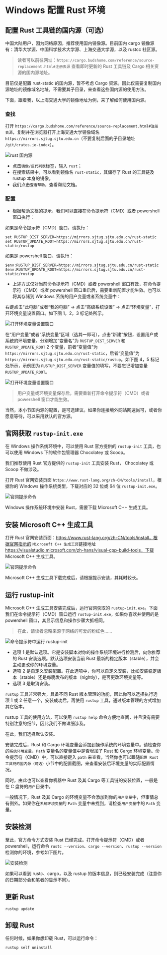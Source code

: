 # Windows 配置 Rust 环境

## 配置 Rust 工具链的国内源（可选）

中国大陆用户，因为网络原因，推荐使用国内镜像源。目前国内 cargo 镜像源有：清华大学源、中国科学技术大学源、上海交通大学源，以及 rustcc 社区源。

> 读者可以前往网址：`https://cargo.budshome.com/reference/source-replacement.html#注册表源` 查看即时更新的 Rust 工具链及 Cargo 相关资源的国内源地址。

目前仅是配置 rust-static 的国内源，暂不考虑 Cargo 资源。因此仅需要复制国内源地址的镜像域名地址，不需要其子目录，来查看这些国内源的使用方法。

下面，跟着我，以上海交通大学的镜像地址为例，来了解如何使用国内源。

### 查找

打开 `https://cargo.budshome.com/reference/source-replacement.html#注册表源`，复制并在浏览器打开上海交通大学镜像域名 `https://mirrors.sjtug.sjtu.edu.cn`（不要复制后面的子目录地址 `/git/crates.io-index`）。

![rust 国内源](../../../css/intro/rust-static.png)

- 点击`镜像/反代列表`标签，输入 `rust`；
- 在搜索结果中，可以看到镜像名 `rust-static`，其储存了 Rust 的工具链及 rustup 本身的镜像。
- 我们点击`查看帮助`，查看帮助文档。

### 配置

- 根据帮助文档的提示，我们可以直接在命令提示符（CMD）或者 powershell 窗口执行：

如果是命令提示符（CMD）窗口，请执行：

``` shell
set RUSTUP_DIST_SERVER=https://mirrors.sjtug.sjtu.edu.cn/rust-static
set RUSTUP_UPDATE_ROOT=https://mirrors.sjtug.sjtu.edu.cn/rust-static/rustup
```

如果是 powershell 窗口，请执行：

``` shell
$env:RUSTUP_DIST_SERVER=https://mirrors.sjtug.sjtu.edu.cn/rust-static
$env:RUSTUP_UPDATE_ROOT=https://mirrors.sjtug.sjtu.edu.cn/rust-static/rustup
```

- 上述方式仅对当前命令提示符（CMD）或者 powershell 窗口有效，在命令提示符（CMD）或者 powershell 窗口重启后，需要重新配置才能生效。也可以将其存储到 Windows 系统的用户变量或者系统变量中：

右键点击“此电脑”或者“我的电脑” -> 点击“高级系统设置” -> 点击“环境变量”，打开环境变量设置窗口。如下图 1，2，3 标记处所示。

![打开环境变量设置窗口](../../../css/intro/my-computer-right-click.jpg)

在“用户变量”或者“系统变量”区域（选其一即可），点击“新建”按钮，设置用户或系统的环境变量。分别增加“变量名”为 `RUSTUP_DIST_SERVER` 和 `RUSTUP_UPDATE_ROOT` 2 个变量，前者“变量值”为 `https://mirrors.sjtug.sjtu.edu.cn/rust-static`，后者“变量值”为 `https://mirrors.sjtug.sjtu.edu.cn/rust-static/rustup`。如下图 4，5 标记处所示，示例图为 `RUSTUP_DIST_SERVER` 变量值的填写，不要忘记增加变量 `RUSTUP_UPDATE_ROOT`。

![打开环境变量设置窗口](../../../css/intro/set-var.jpg)

> 用户变量或环境变量保存后，需要重新打开命令提示符（CMD）或者 powershell 窗口才能生效。

当然，本小节国内源的配置，是可选建议。如果你连接境外网站网速尚可，或者你愿意等待，可以采用默认的官方源。

## 官网获取 `rustup-init.exe`

在 Windows 操作系统环境中，可以使用 Rust 官方提供的 `rustup-init` 工具，也可以使用 Windows 下的软件包管理器 Chocolatey 或 Scoop。

我们推荐使用 Rust 官方提供的 `rustup-init` 工具安装 Rust， Chocolatey 或 Scoop 不做涉及。

打开 Rust 官网安装页面 `https://www.rust-lang.org/zh-CN/tools/install`，根据你的 Windows 操作系统类型，下载对应的 32 位或 64 位 `rustup-init.exe`。

![官网提示命令](../../../css/intro/install-windows.png)

Windows 操作系统环境中安装 Rust，需要下载 Microsoft C++ 生成工具。

## 安装 Microsoft C++ 生成工具

打开 Rust 官网安装页面：https://www.rust-lang.org/zh-CN/tools/install，根据官网指示的 `Microsoft C++ 生成工具`链接地址 https://visualstudio.microsoft.com/zh-hans/visual-cpp-build-tools，下载 Microsoft C++ 生成工具。

![官网提示命令](../../../css/intro/visual-cpp-build-tools.png)

Microsoft C++ 生成工具下载完成后，请根据提示安装，其耗时较长。

## 运行 rustup-init

Microsoft C++ 生成工具安装完成后，运行官网获取的 `rustup-init.exe`。下面我们在命令提示符（CMD）窗口运行 `rustup-init.exe`，如果你喜欢并使用的是 powershell 窗口，其显示信息和操作步骤大抵相同。

> 在此，请读者忽略来源于网络的可爱的粉红色……

![命令提示符中运行 rustup-init](../../../css/intro/rustup-init-cmd.png)

- 选项 1 是默认选项。它是安装脚本对你的操作系统环境进行检测后，向你推荐的 Rust 安装选项。默认选项安装当前 Rust 最新的稳定版本（stable），并会主动更改你的环境变量。
- 选项 2 是自定义安装配置。在此选项中，你可以自定义安装，比如安装稳定版本（stable）还是每晚发布的版本（nightly），是否更改环境变量等。
- 选项 3 是取消安装。

`rustup` 工具非常强大，具备不同 Rust 版本管理的功能，因此你可以选择执行选项 1 或 2 任意一个，安装成功后，再使用 `rustup` 工具，通过版本管理的方式增加其它版本。

rustup 工具的使用方法，可以使用 `rustup help` 命令方便地查阅，并且没有需要特别注意的细节，因此我们不做详细涉及。

在此，我们选择默认安装。

安装完成后，Rust 和 Cargo 环境变量会添加到操作系统的环境变量中。请检查你的`系统环境变量`，`Path` 变量名的变量值中是否增加了 Rust 和 Cargo 环境变量。命令提示符（CMD）中，可以直接键入 `path` 来查看，当然你也可以跟随`配置 Rust 工具链的国内源（可选）`小节中的配置截图，来查看安装后环境变量的实际配置情况。

同时，由此也可以查看你机器中 Rust 及其 Cargo 等工具链的安装位置，一般是在 C 盘符的`用户`目录中。

一般情况下，Rust 及其 Cargo 的环境变量不会添加到你的`用户变量`中，但事情总有例外。如果你在`系统环境变量`的 `Path` 变量中未找到，请检查`用户变量`中的 `Path` 变量。

## 安装检测

至此，官方命令方式安装 Rust 已经完成。打开命令提示符（CMD）或者 powershell，运行命令 `rustc --version`、`cargo --version`、`rustup --version` 检测你的环境，参考如下图片。

![安装检测](../../../css/intro/install-test.jpg)

如果可以看到 rustc、cargo，以及 rustup 的版本信息，则已经安装完成（注意你的日期部分会和笔者的显示不同）。

## 更新 Rust

``` shell
rustup update
```

## 卸载 Rust

任何时候，如果你想卸载 Rust，可以运行命令：

``` shell
rustup self uninstall
```
